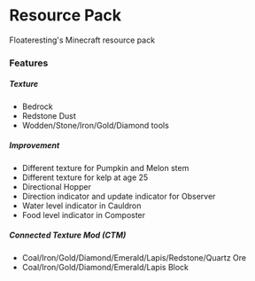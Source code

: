 # Resource Pack
Floateresting's Minecraft resource pack
### Features
##### Texture
 - Bedrock </br>
 - Redstone Dust </br>
 - Wodden/Stone/Iron/Gold/Diamond tools </br>
##### Improvement
 - Different texture for Pumpkin and Melon stem </br>
 - Different texture for kelp at age 25
 - Directional Hopper </br>
 - Direction indicator and update indicator for Observer </br>
 - Water level indicator in Cauldron </br>
 - Food level indicator in Composter </br>
##### Connected Texture Mod (CTM)
 - Coal/Iron/Gold/Diamond/Emerald/Lapis/Redstone/Quartz Ore </br>
 - Coal/Iron/Gold/Diamond/Emerald/Lapis Block </br>
